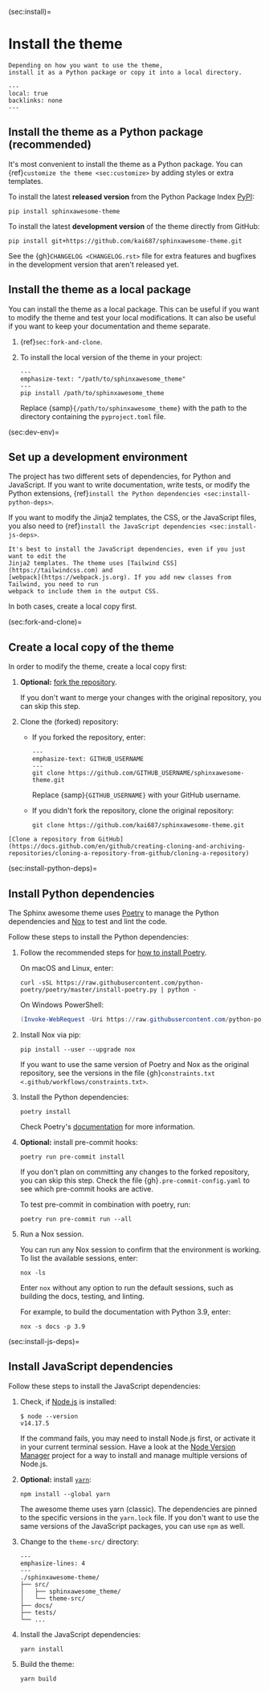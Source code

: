 (sec:install)=

# Install the theme

```{rst-class} lead
Depending on how you want to use the theme,
install it as a Python package or copy it into a local directory.
```

```{contents} On this page
---
local: true
backlinks: none
---
```

## Install the theme as a Python package (recommended)

It's most convenient to install the theme as a Python package.
You can {ref}`customize the theme <sec:customize>` by adding styles or extra templates.

To install the latest **released version** from the Python Package Index
[PyPI](https://pypi.org/project/sphinxawesome-theme/):

```shell-session
pip install sphinxawesome-theme
```

To install the latest **development version** of the theme directly from GitHub:

```shell-session
pip install git+https://github.com/kai687/sphinxawesome-theme.git
```

<!-- vale 18F.UnexpandedAcronyms = NO -->

See the {gh}`CHANGELOG <CHANGELOG.rst>` file for extra features and bugfixes in the
development version that aren't released yet.

<!-- vale 18F.UnexpandedAcronyms = YES -->

## Install the theme as a local package

You can install the theme as a local package. This can be useful if you want to modify
the theme and test your local modifications. It can also be useful if you want to keep
your documentation and theme separate.

1. {ref}`sec:fork-and-clone`.
1. To install the local version of the theme in your project:

   ```{code-block} shell-session
   ---
   emphasize-text: "/path/to/sphinxawesome_theme"
   ---
   pip install /path/to/sphinxawesome_theme
   ```

   Replace {samp}`{/path/to/sphinxawesome_theme}` with the path to the directory
   containing the `pyproject.toml` file.

(sec:dev-env)=

## Set up a development environment

The project has two different sets of dependencies, for Python and JavaScript. If you
want to write documentation, write tests, or modify the Python extensions,
{ref}`install the Python dependencies <sec:install-python-deps>`.

If you want to modify the Jinja2 templates, the CSS, or the JavaScript files, you also
need to {ref}`install the JavaScript dependencies <sec:install-js-deps>`.

```{note}
It's best to install the JavaScript dependencies, even if you just want to edit the
Jinja2 templates. The theme uses [Tailwind CSS](https://tailwindcss.com) and
[webpack](https://webpack.js.org). If you add new classes from Tailwind, you need to run
webpack to include them in the output CSS.
```

In both cases, create a local copy first.

(sec:fork-and-clone)=

## Create a local copy of the theme

In order to modify the theme, create a local copy first:

1. **Optional:** [fork the repository](https://docs.github.com/en/get-started/quickstart/fork-a-repo).

   If you don't want to merge your changes with the original repository, you can skip
   this step.

1. Clone the (forked) repository:

   - If you forked the repository, enter:

     ```{code-block} shell-session
     ---
     emphasize-text: GITHUB_USERNAME
     ---
     git clone https://github.com/GITHUB_USERNAME/sphinxawesome-theme.git
     ```

     Replace {samp}`{GITHUB_USERNAME}` with your GitHub username.

   - If you didn't fork the repository, clone the original repository:

     ```shell-session
     git clone https://github.com/kai687/sphinxawesome-theme.git
     ```

```{seealso}
[Clone a repository from GitHub](https://docs.github.com/en/github/creating-cloning-and-archiving-repositories/cloning-a-repository-from-github/cloning-a-repository)
```

(sec:install-python-deps)=

## Install Python dependencies

The Sphinx awesome theme uses [Poetry](https://python-poetry.org/) to manage the Python
dependencies and [Nox](https://nox.thea.codes/en/stable/) to test and lint the code.

Follow these steps to install the Python dependencies:

1. Follow the recommended steps for [how to install Poetry](https://python-poetry.org/docs/#installation).

   On macOS and Linux, enter:

   ```shell-session
   curl -sSL https://raw.githubusercontent.com/python-poetry/poetry/master/install-poetry.py | python -
   ```

   On Windows PowerShell:

   ```Powershell
   (Invoke-WebRequest -Uri https://raw.githubusercontent.com/python-poetry/poetry/master/install-poetry.py -UseBasicParsing).Content | python -
   ```

1. Install Nox via pip:

   ```shell-session
   pip install --user --upgrade nox
   ```

   If you want to use the same version of Poetry and Nox as the original repository, see
   the versions in the file {gh}`constraints.txt <.github/workflows/constraints.txt>`.

1. Install the Python dependencies:

   ```shell-session
   poetry install
   ```

   Check Poetry's [documentation](https://python-poetry.org/docs/basic-usage/) for more information.

   <!-- vale 18F.Clarity = NO -->

1. **Optional:** install pre-commit hooks:

   ```shell-session
   poetry run pre-commit install
   ```

   If you don't plan on committing any changes to the forked repository, you can skip
   this step. Check the file {gh}`.pre-commit-config.yaml` to see which pre-commit hooks
   are active.

   To test pre-commit in combination with poetry, run:

   ```shell-session
   poetry run pre-commit run --all
   ```

   <!-- vale 18F.Clarity = YES -->

1. Run a Nox session.

   You can run any Nox session to confirm that the environment is working.
   To list the available sessions, enter:

   ```shell-session
   nox -ls
   ```

   Enter `nox` without any option to run the default sessions,
   such as building the docs, testing, and linting.

   For example, to build the documentation with Python 3.9, enter:

   ```shell-session
   nox -s docs -p 3.9
   ```

(sec:install-js-deps)=

## Install JavaScript dependencies

Follow these steps to install the JavaScript dependencies:

1. Check, if [Node.js](https://nodejs.org/en/) is installed:

   ```shell-session
   $ node --version
   v14.17.5
   ```

   If the command fails, you may need to install Node.js first,
   or activate it in your current terminal session.
   Have a look at the [Node Version Manager](https://github.com/nvm-sh/nvm)
   project for a way to install and manage multiple versions of Node.js.

1. **Optional:** install [`yarn`](https://classic.yarnpkg.com/lang/en/):

   ```shell-session
   npm install --global yarn
   ```

   The awesome theme uses yarn (classic). The dependencies are pinned to the specific
   versions in the `yarn.lock` file. If you don't want to use the same versions of the
   JavaScript packages, you can use `npm` as well.

1. Change to the `theme-src/` directory:

   ```{code-block} shell
   ---
   emphasize-lines: 4
   ---
   ./sphinxawesome-theme/
   ├── src/
   │   ├── sphinxawesome_theme/
   │   └── theme-src/
   ├── docs/
   ├── tests/
   └── ...
   ```

1. Install the JavaScript dependencies:

   ```shell-session
   yarn install
   ```

1. Build the theme:

   ```shell-session
   yarn build
   ```
